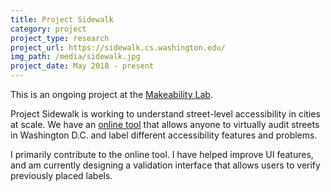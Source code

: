 ```yaml
---
title: Project Sidewalk
category: project
project_type: research
project_url: https://sidewalk.cs.washington.edu/
img_path: /media/sidewalk.jpg
project_date: May 2018 - present
---
```


This is an ongoing project at the [Makeability Lab](https://makeabilitylab.cs.washington.edu).

Project Sidewalk is working to understand street-level accessibility in cities at scale. We have an
[online tool](https://sidewalk.cs.washington.edu) that allows anyone to virtually audit streets in 
Washington D.C. and label different accessibility features and problems.

I primarily contribute to the online tool. I have helped improve UI features, and am currently
designing a validation interface that allows users to verify previously placed labels.
